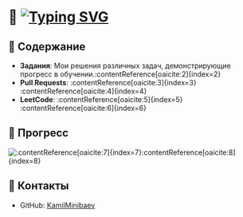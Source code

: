 # 🐍 [![Typing SVG](https://readme-typing-svg.demolab.com?font=Fira+Code&pause=1000&color=4BF72A&width=435&lines=%D0%A7%D1%82%D0%BE+%D1%83+%D0%B2%D0%B0%D1%81+%D1%82%D1%83%D1%82+%D0%BF%D1%80%D0%BE%D0%B8%D1%81%D1%85%D0%BE%D0%B4%D0%B8%D1%82%3F)](https://git.io/typing-svg)


## 📂 Содержание

- **Задания**: Мои решения различных задач, демонстрирующие прогресс в обучении.&#8203;:contentReference[oaicite:2]{index=2}
- **Pull Requests**: :contentReference[oaicite:3]{index=3}&#8203;:contentReference[oaicite:4]{index=4}
- **LeetCode**: :contentReference[oaicite:5]{index=5}&#8203;:contentReference[oaicite:6]{index=6}

## 🚀 Прогресс

![&#8203;:contentReference[oaicite:7]{index=7}](https://github-readme-stats.vercel.app/api?username=ваш_никнейм&show_icons=true&theme=radical)&#8203;:contentReference[oaicite:8]{index=8}

## 🤝 Контакты

- GitHub: [KamilMinibaev](https://github.com/ваш_никнейм)
